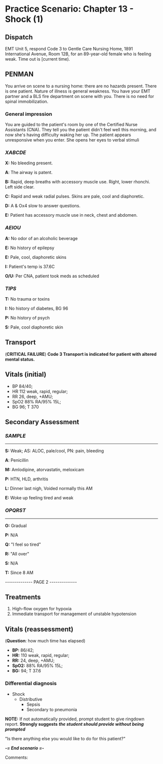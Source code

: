 # Practice Scenario: Chapter 13 - Shock (1)

## Dispatch

EMT Unit 5, respond Code 3 to Gentle Care Nursing Home, 1891 International Avenue, Room
12B, for an 89-year-old female who is feeling weak. Time out is [current time).


## PENMAN

You arrive on scene to a nursing home: there are no hazards present. There is one patient.
Nature of illness is general weakness. You have your EMT partner and a BLS fire department on
scene with you. There is no need for spinal immobilization.

### General impression

You are guided to the patient's room by one of the Certified Nurse Assistants (CNA). They tell
you the patient didn't feel well this morning, and now she's having difficulty waking her up.
The patient appears unresponsive when you enter. She opens her eyes to verbal stimuli

### _XABCDE_

**X:** No bleeding present.

**A**: The airway is patent.

**B:** Rapid, deep breaths with accessory muscle use. Right, lower rhonchi. Left side clear.

**C:** Rapid and weak radial pulses. Skins are pale, cool and diaphoretic.

**D:** A & Ox4 slow to answer questions.

**E:** Patient has accessory muscle use in neck, chest and abdomen.

### _AEIOU_

**A:** No odor of an alcoholic beverage

**E:** No history of epilepsy 

**E:** Pale, cool, diaphoretic skins

**I:** Patient's temp is 37.6C

**O/U:** Per CNA, patient took meds as scheduled

### _TIPS_

**T:** No trauma or toxins

**I:** No history of diabetes, BG 96

**P:** No history of psych

**S:** Pale, cool diaphoretic skin

## Transport

(__CRITICAL FAILURE__)
**Code 3 Transport is indicated for patient with altered mental status.**

## Vitals (initial)

- BP 84/40; 
- HR 112 weak, rapid, regular; 
- RR 26, deep, +AMU; 
- SpO2 88% RA/95% 15L; 
- BG 96; T 370

## Secondary Assessment

### _SAMPLE_
----------
**S:** Weak; AS: ALOC, pale/cool, PN: pain, bleeding

**A**: Penicillin

**M:** Amlodipine, atorvastatin, meloxicam

**P:** HTN, HLD, arthritis

**L:** Dinner last nigh, Voided normally this AM

**E:** Woke up feeling tired and weak

### _OPQRST_
----------

**O:** Gradual

**P:** N/A

**Q:** "I feel so tired"

**R:** "All over"

**S:** N/A

**T:** Since 8 AM


-------------- PAGE 2 --------------

## Treatments

1. High-flow oxygen for hypoxia
2. Immediate transport for management of unstable hypotension

## Vitals (reassessment) ##

(**Question**: how much time has elapsed)

- **BP:** 86/42; 
- **HR:** 110 weak, rapid, regular; 
- **RR:** 24, deep, +AMU; 
- **SpO2:** 88% RA/95% 15L; 
- **BG:** 94; T 37.6

### Differential diagnosis

- Shock
  - Distributive
    - Sepsis 
    - Secondary to pneumonia

**NOTE:** If not automatically provided, prompt student to give ringdown report. **Strongly suggests** ***the student should provide without being prompted***

"Is there anything else you would like to do for this patient?"

***-= End scenario =-***


Comments:

